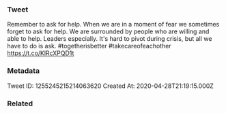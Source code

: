 ### Tweet
Remember to ask for help. When we are in a moment of fear we sometimes forget to ask for help. We are surrounded by people who are willing and able to help. Leaders especially. It's hard to pivot during crisis, but all we have to do is ask. #togetherisbetter #takecareofeachother https://t.co/KlRcXPQD1t

### Metadata
Tweet ID: 1255245215214063620
Created At: 2020-04-28T21:19:15.000Z

### Related

